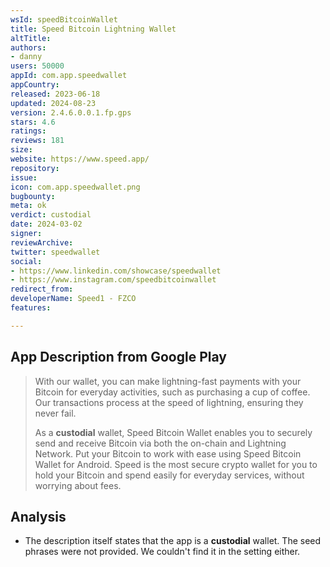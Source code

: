 ```yaml
---
wsId: speedBitcoinWallet
title: Speed Bitcoin Lightning Wallet
altTitle: 
authors:
- danny
users: 50000
appId: com.app.speedwallet
appCountry: 
released: 2023-06-18
updated: 2024-08-23
version: 2.4.6.0.0.1.fp.gps
stars: 4.6
ratings: 
reviews: 181
size: 
website: https://www.speed.app/
repository: 
issue: 
icon: com.app.speedwallet.png
bugbounty: 
meta: ok
verdict: custodial
date: 2024-03-02
signer: 
reviewArchive: 
twitter: speedwallet
social:
- https://www.linkedin.com/showcase/speedwallet
- https://www.instagram.com/speedbitcoinwallet
redirect_from: 
developerName: Speed1 - FZCO
features: 

---
```


## App Description from Google Play 

> With our wallet, you can make lightning-fast payments with your Bitcoin for everyday activities, such as purchasing a cup of coffee. Our transactions process at the speed of lightning, ensuring they never fail.
>
> As a **custodial** wallet, Speed Bitcoin Wallet enables you to securely send and receive Bitcoin via both the on-chain and Lightning Network. Put your Bitcoin to work with ease using Speed Bitcoin Wallet for Android. Speed is the most secure crypto wallet for you to hold your Bitcoin and spend easily for everyday services, without worrying about fees.

## Analysis 

- The description itself states that the app is a **custodial** wallet. The seed phrases were not provided. We couldn't find it in the setting either.